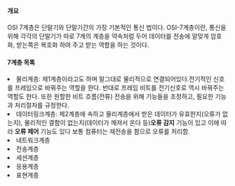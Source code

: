 <h4>개요</h4>
<p>OSI 7계층은 단말기와 단말기간의 가장 기본적인 통신 법이다. OSI-7계층이란, 통신을 위해 각각의 단말기가 따로 7계의 계층을 약속처럼 두어 데이터를 전송에 알맞게 암호화,
받는쪽은 복호화 하여 주고 받는 역할을 하는 것이다. </p>

<div>
<h4>7계층 목록</h4>
<li><lo>물리계층: 제1계층이라고도 하며 말그대로 물리적으로 연결되어있다.전기적인 신호를 프레임으로 바꿔주는 역할을 한다. 
반대로 프레임 비트를 전기신호로 역시 바꿔주는 역할도 한다. 또한 원할한 비트 흐름(전류) 전송을 위해 기능들을 조정하고, 필요한 기능과 처리절차를 규정한다.</lo></li>
<li><lo>데이터링크계층: 제2계층에 속하고 물리계층에서 받은 데이터가 유효한지(오류가 없는지), 물리적인 결함이 없는지(데이터가 깨져서 온다 등)<strong>오류 감지</strong> 기능이 있고 이에 따라 <strong>오류 제어</strong> 기능도 있다 보통 컴퓨터는 재전송을 함으로 오류를 처리함.</lo></li>
<li><lo>네트워크계층</lo></li>
<li><lo>전송계층</lo></li>
<li><lo>세션계층</lo></li>
<li><lo>응용계층</lo></li>
<li><lo>표현계층</lo></li>
</div>
